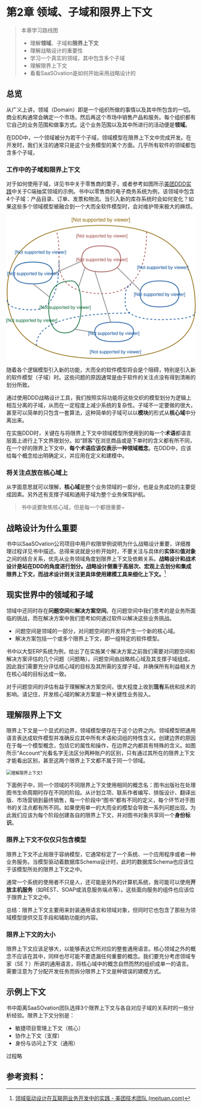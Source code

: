 # 第2章 领域、子域和限界上下文



> 本章学习路线图
>
> - 理解**领域**、子域和**限界上下文**
> - 理解战略设计的重要性
> - 学习一个真实的领域，其中包含多个子域
> - 理解限界上下文
> - 看看SaaSOvation是如何开始采用战略设计的



## 总览

从广义上讲，领域（Domain）即是一个组织所做的事情以及其中所包含的一切。商业机构通常会确定一个市场，然后再这个市场中销售产品和服务。每个组织都有它自己的业务范围和做事方式。这个业务范围以及其中所进行的活动便是**领域**。

在DDD中，一个领域被分为若干个子域，领域模型在限界上下文中完成开发。在开发时，我们关注的通常只是这个业务模型的某个方面。几乎所有软件的领域都包含多个子域，



### 工作中的子域和限界上下文

对于如何使用子域，详见书中关于零售商的栗子，或者参考如图所示[美团DDD实践](https://tech.meituan.com/2017/12/22/ddd-in-practice.html)中关于C端抽奖领域的示例。书中以零售商的电子商务系统为例，该领域中包含4个子域：产品目录、订单、发票和物流。当引入新的库存系统时会如何变化？如果这些多个领域模型被融合到一个大而全软件模型时，会对维护带来极大的麻烦。

<img src="实现领域驱动设计02.assets/美团DDD实践1.svg" alt="美团DDD实践1" style="zoom:80%;" />

随着各个逻辑模型引入新的功能，大而全的软件模型将会是个阻碍，特别是引入新的软件模型（子域）时。这些问题的原因通常是由于软件的关注点没有得到清晰的划分所致。

通过使用DDD战略设计工具，我们按照实际功能将这些交织的模型划分为逻辑上相互分离的子域，从而在一定程度上减少系统的复杂性。子域不一定要做的很大，甚至可以简单的只包含一套算法，这种简单的子域可以以**模块**的形式从**核心域**中分离出来。

在实施DDD时，关键在与将限界上下文中领域模型所使用到的每一个**术语**都语言层面上进行上下文界限划分。如“顾客”在浏览商品或是下单时的含义都有所不同，在一个好的限界上下文中，**每个术语应该仅表示一种领域概念**。在DDD中，应该给每个概念给出明确定义，并应用在定义和建模中。



### 将关注点放在核心域上

从字面意思就可以理解，**核心域**是整个业务领域的一部分，也是业务成功的主要促成因素。另外还有支撑子域和通用子域为整个业务保驾护航。

> 书中说要聚焦核心域，但是每一个都很重要~



## 战略设计为什么重要

书中以SaaSOvation公司项目中用户权限举例说明为什么战略设计重要，详细推理过程详见书中描述。总得来说就是分析开始时，不要关注与具体的**实体**和**值对象**之间的结合关系，优先从业务领域角度划限界上下文及依赖关系。**战略设计和战术设计是站在DDD的角度进行划分。战略设计侧重于高层次、宏观上去划分和集成限界上下文，而战术设计则关注更具体使用建模工具来细化上下文。**[^1]





## 现实世界中的领域和子域

领域中还同时存在**问题空间**和**解决方案空间**。在问题空间中我们思考的是业务所面临的挑战，而在解决方案中我们思考如何通过软件以解决这些业务挑战。

- 问题空间是领域的一部分，对问题空间的开发将产生一个新的核心域。
- 解决方案包括一个或多个限界上下文，即一组特定的软件模型。

书中以大型ERP系统为例，给出了在实施某个解决方案之前我们需要对问题空间和解决方案评估的几个问题（问题略）。问题空间由战略核心域及其支撑子域组成，因此我们需要充分评估核心域的目标及其所需的支撑子域，并确保所有利益相关方在核心域的目标达成一致。

对于问题空间的评估有益于理解解决方案空间，很大程度上收到**现有**系统和技术的影响。请记住，开发核心域的解决方案是一种关键性业务投入。



## 理解限界上下文

限界上下文是一个显式的边界，领域模型便存在于这个边界之内。领域模型把通用语言表达成软件模型并准确反应其中所有术语和词组的特性含义。创建边界的原因在于每一个模型概念，包括它的属性和操作，在边界之内都具有特殊的含义。如图所示“Account”光看名字无法区分两种账户的区别，只有通过其所在的限界上下文才能看出区别，甚至这两个限界上下文都不属于同一个领域。

<img src="实现领域驱动设计02.assets/理解限界上下文1.png" alt="理解限界上下文1" style="zoom:80%;" />

下面例子中，同一个领域的不同限界上下文使用相同的概念名：图书出版社在处理图书生命周期时存在不同的阶段。从计划立项、联系作者编写、排版设计、翻译出版、市场营销到最终销售，每一个阶段中“图书”都有不同的定义，每个环节对于图书的关注点都有所不同。如果使用单一的大而全的模型会导致一系列问题出现。为此我们应该为每个阶段创建各自的限界上下文，并对图书对象共享同一个**身份标识**。



### 限界上下文不仅仅只包含模型

限界上下文不止局限于容纳模型，它通常标定了一个系统、一个应用程序或者一种业务服务。当模型驱动着数据库Schema设计时，此时的数据库Schema也应该位于该模型所处的限界上下文之中。

通常一个系统的使用者不只是人，还可能是另外的计算机系统，我可能可以使用**开放主机服务**（如REST、SOAP或消息服务端点等）。这些面向服务的组件也应该位于限界上下文之中。

总结：限界上下文主要用来封装通用语言和领域对象，但同时它也包含了那些为领域模型提供交互手段和辅助功能的内容。



### 限界上下文的大小

限界上下文应该足够大，以能够表达它所对应的整套通用语言。核心领域之外的概念不应该在其中，同样也尽可能不要遗漏任何重要的概念。我们要充分考虑领域专家（SE？）所讲的通用语言，将核心域中的概念自然而然的组织成单一的语言。需要注意为了分配开发任务而拆分限界上下文是种错误的建模方式。



## 示例上下文

书中距离SaaSOvation团队选择3个限界上下文与各自对应子域的关系时的一些分析经验。限界上下文分别是：

- 敏捷项目管理上下文（核心）
- 协作上下文（支撑）
- 身份与访问上下文（通用）


过程略


## 参考资料：

[^1]: [领域驱动设计在互联网业务开发中的实践 - 美团技术团队 (meituan.com)](https://tech.meituan.com/2017/12/22/ddd-in-practice.html)













